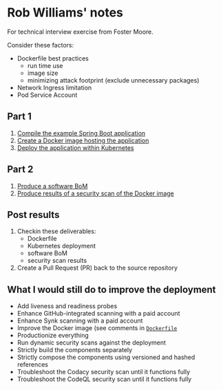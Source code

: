 # Rob Williams' notes
For technical interview exercise from Foster Moore.

Consider these factors:
* Dockerfile best practices
  * run time use
  * image size
  * minimizing attack footprint (exclude unnecessary packages)
* Network Ingress limitation
* Pod Service Account

## Part 1
1. [Compile the example Spring Boot application](./compiling.md)
1. [Create a Docker image hosting the application](./containerize.md)
1. [Deploy the application within Kubernetes](./deploy.md)

## Part 2
1. [Produce a software BoM](./software_BoM.md)
1. [Produce results of a security scan of the Docker image](./security_scan.md)

## Post results
1. Checkin these deliverables:
   * Dockerfile
   * Kubernetes deployment
   * software BoM
   * security scan results
1. Create a Pull Request (PR) back to the source repository

## What I would still do to improve the deployment
* Add liveness and readiness probes
* Enhance GitHub-integrated scanning with a paid account
* Enhance Synk scanning with a paid account
* Improve the Docker image (see comments in [`Dockerfile`](./Dockerfile)
* Productionize everything
* Run dynamic security scans against the deployment
* Strictly build the components separately
* Strictly compose the components using versioned and hashed references
* Troubleshoot the Codacy security scan until it functions fully
* Troubleshoot the CodeQL security scan until it functions fully

